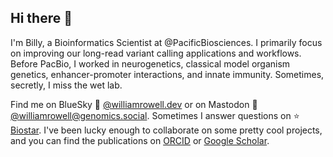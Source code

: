 ## Hi there 👋

I'm Billy, a Bioinformatics Scientist at @PacificBiosciences. I primarily focus on improving our long-read variant calling applications and workflows. Before PacBio, I worked in neurogenetics, classical model organism genetics, enhancer-promoter interactions, and innate immunity. Sometimes, secretly, I miss the wet lab.

Find me on BlueSky 🦋 [@williamrowell.dev](https://bsky.app/profile/williamrowell.dev) or on Mastodon 🐘 [@williamrowell@genomics.social](https://genomic.social/@williamrowell).  Sometimes I answer questions on ⭐ [Biostar](https://www.biostars.org/u/49414/). I've been lucky enough to collaborate on some pretty cool projects, and you can find the publications on [ORCID](https://orcid.org/0000-0002-7422-1194) or [Google Scholar](https://scholar.google.com/citations?user=S8ixTQIAAAAJ).

<!--
**williamrowell/williamrowell** is a ✨ _special_ ✨ repository because its `README.md` (this file) appears on your GitHub profile.

Here are some ideas to get you started:

- 🔭 I’m currently working on ...
- 🌱 I’m currently learning ...
- 👯 I’m looking to collaborate on ...
- 🤔 I’m looking for help with ...
- 💬 Ask me about ...
- 📫 How to reach me: ...
- 😄 Pronouns: ...
- ⚡ Fun fact: ...
-->
